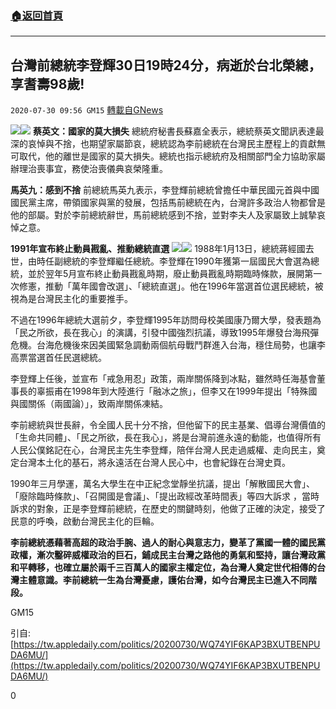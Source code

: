 ###  [:house:返回首頁](https://github.com/ourhimalayas/txt)
---

## 台灣前總統李登輝30日19時24分，病逝於台北榮總，享耆壽98歲!
`2020-07-30 09:56 GM15` [轉載自GNews](https://gnews.org/zh-hant/280506/)

![](https://s3.amazonaws.com/gnews-media-offload/wp-content/uploads/2020/07/30094549/20200729001555.jpg)![](https://s3.amazonaws.com/gnews-media-offload/wp-content/uploads/2020/07/30094536/6-11.jpg)
**蔡英文：國家的莫大損失**
總統府秘書長蘇嘉全表示，總統蔡英文聞訊表達最深的哀悼與不捨，也期望家屬節哀，總統認為李前總統在台灣民主歷程上的貢獻無可取代，他的離世是國家的莫大損失。總統也指示總統府及相關部門全力協助家屬辦理治喪事宜，務使治喪儀典哀榮隆重。

**馬英九：感到不捨**
前總統馬英九表示，李登輝前總統曾擔任中華民國元首與中國國民黨主席，帶領國家與黨的發展，包括馬前總統在內，台灣許多政治人物都曾是他的部屬。對於李前總統辭世，馬前總統感到不捨，並對李夫人及家屬致上誠摯哀悼之意。

**1991年宣布終止動員戡亂、推動總統直選**
![](https://s3.amazonaws.com/gnews-media-offload/wp-content/uploads/2020/07/30094606/20200624-054025_U18452_M620714_8963.jpg)![](https://s3.amazonaws.com/gnews-media-offload/wp-content/uploads/2020/07/30094621/1393944328-2313792598.jpg)
1988年1月13日，總統蔣經國去世，由時任副總統的李登輝繼任總統。李登輝在1990年獲第一屆國民大會選為總統，並於翌年5月宣布終止動員戡亂時期，廢止動員戡亂時期臨時條款，展開第一次修憲，推動「萬年國會改選」、「總統直選」。他在1996年當選首位選民總統，被視為是台灣民主化的重要推手。

不過在1996年總統大選前夕，李登輝1995年訪問母校美國康乃爾大學，發表題為「民之所欲，長在我心」的演講，引發中國強烈抗議，導致1995年爆發台海飛彈危機。台海危機後來因美國緊急調動兩個航母戰鬥群進入台海，穩住局勢，也讓李高票當選首任民選總統。

李登輝上任後，並宣布「戒急用忍」政策，兩岸關係降到冰點，雖然時任海基會董事長的辜振甫在1998年到大陸進行「融冰之旅」，但李又在1999年提出「特殊國與國關係（兩國論）」，致兩岸關係凍結。

李前總統與世長辭，令全國人民十分不捨，但他留下的民主基業、倡導台灣價值的「生命共同體」、「民之所欲，長在我心」，將是台灣前進永遠的動能，也值得所有人民公僕銘記在心，台灣民主先生李登輝，陪伴台灣人民走過威權、走向民主，奠定台灣本土化的基石，將永遠活在台灣人民心中，也會紀錄在台灣史頁。

1990年三月學運，萬名大學生在中正紀念堂靜坐抗議，提出「解散國民大會」、「廢除臨時條款」、「召開國是會議」、「提出政經改革時間表」等四大訴求 ，當時訴求的對象，正是李登輝前總統，在歷史的關鍵時刻，他做了正確的決定，接受了民意的呼喚，啟動台灣民主化的巨輪。

**李前總統憑藉著高超的政治手腕、過人的耐心與意志力，變革了黨國一體的國民黨政權，漸次鑿碎威權政治的巨石，鋪成民主台灣之路他的勇氣和堅持，讓台灣政黨和平轉移，也確立屬於兩千三百萬人的國家主權定位，為台灣人奠定世代相傳的台灣主體意識。李前總統一生為台灣憂慮，護佑台灣，如今台灣民主已進入不同階段。**

GM15

引自:[https://tw.appledaily.com/politics/20200730/WQ74YIF6KAP3BXUTBENPUDA6MU/](https://tw.appledaily.com/politics/20200730/WQ74YIF6KAP3BXUTBENPUDA6MU/)

0
